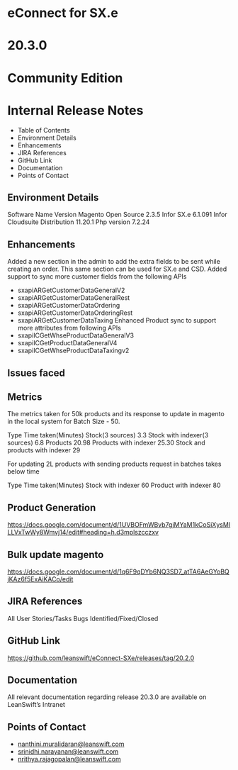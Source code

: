 




# **eConnect for SX.e** 
# **20.3.0** 
# **Community Edition**





# **Internal Release Notes**

























- Table of Contents
- Environment Details	
- Enhancements	
- JIRA References
- GitHub Link
- Documentation
- Points of Contact
























## Environment Details

Software Name
Version
Magento Open Source
2.3.5
Infor SX.e 
6.1.091
Infor Cloudsuite Distribution
11.20.1
Php version
7.2.24



## Enhancements

Added a new section in the admin to add the extra fields to be sent while creating an order. This same section can be used for SX.e and CSD.
Added support to sync more customer fields from the following APIs
- sxapiARGetCustomerDataGeneralV2
- sxapiARGetCustomerDataGeneralRest
- sxapiARGetCustomerDataOrdering
- sxapiARGetCustomerDataOrderingRest
- sxapiARGetCustomerDataTaxing
Enhanced Product sync to support more attributes from following APIs 
- sxapiICGetWhseProductDataGeneralV3
- sxapiICGetProductDataGeneralV4
- sxapiICGetWhseProductDataTaxingv2



## Issues faced





## Metrics

The metrics taken for 50k products and its response to update in magento in the local system for  Batch Size - 50.


Type
Time taken(Minutes)
Stock(3 sources)
3.3
Stock with indexer(3 sources)
6.8
Products
20.98
Products with indexer
25.30
Stock and products with indexer
29



For updating 2L products with sending products request in batches takes below time


Type
Time taken(Minutes)
Stock with indexer
60
Product with indexer
80


## Product Generation

https://docs.google.com/document/d/1UVBOFmWBvb7gjMYaM1kCoSiXysMILLVxTwWy8Wmvj14/edit#heading=h.d3mplszcczxv


## Bulk update magento

https://docs.google.com/document/d/1q6F9qDYb6NQ3SD7_atTA6AeGYoBQjKAz6f5ExAiKACo/edit


## JIRA References

All
User Stories/Tasks
Bugs Identified/Fixed/Closed 

## GitHub Link

https://github.com/leanswift/eConnect-SXe/releases/tag/20.2.0

## Documentation

All relevant documentation regarding release 20.3.0 are available on LeanSwift’s Intranet 



## Points of Contact

- nanthini.muralidaran@leanswift.com
- srinidhi.narayanan@leanswift.com
- nrithya.rajagopalan@leanswift.com






